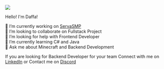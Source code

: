 ![](https://github-readme-stats.vercel.app/api?username=pixelwhiz&theme=discord_old_blurple&hide_border=false&include_all_commits=false&count_private=false)<br/>

Hello! I'm Daffa!

🔭 I’m currently working on [ServaSMP](https://www.youtube.com/watch?v=KDuJecjMh4A&pp=ygURc2VydmFzbXAuZGRucy5uZXQ%3D)<br>👯 I’m looking to collaborate on Fullstack Project<br>🤝 I’m looking for help with Frontend Developer<br>🌱 I’m currently learning C# and Java<br>💬 Ask me about Minecraft and Backend Development

If you are looking for Backend Developer for your team Connect with me on [LinkedIn](https://www.linkedin.com/in/daffaxcl) or Contact me on [Discord](https://discord.com/users/591983759965028363)

